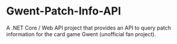 # Gwent-Patch-Info-API
A .NET Core / Web API project that provides an API to query patch information for the card game Gwent (unofficial fan project).
